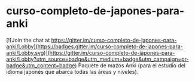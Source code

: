 # curso-completo-de-japones-para-anki

[![Join the chat at https://gitter.im/curso-completo-de-japones-para-anki/Lobby](https://badges.gitter.im/curso-completo-de-japones-para-anki/Lobby.svg)](https://gitter.im/curso-completo-de-japones-para-anki/Lobby?utm_source=badge&utm_medium=badge&utm_campaign=pr-badge&utm_content=badge)
Paquete de mazos Anki (para el estudio del idioma japonés que abarca todas las áreas y niveles).
